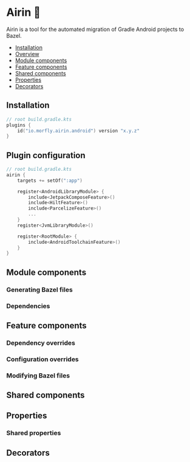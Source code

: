 # Airin 🎋
Airin is a tool for the automated migration of Gradle Android projects to Bazel.

- [Installation](#installation)
- [Overview](#overview)
- [Module components](#module-components)
- [Feature components](#feature-components)
- [Shared components](#shared-components)
- [Properties](#properties)
- [Decorators](#decorators)

## Installation
```kotlin
// root build.gradle.kts
plugins {
    id("io.morfly.airin.android") version "x.y.z"
}
```
## Plugin configuration
```kotlin
// root build.gradle.kts
airin {
    targets += setOf(":app")

    register<AndroidLibraryModule> {
        include<JetpackComposeFeature>()
        include<HiltFeature>()
        include<ParcelizeFeature>()
        ...
    }
    register<JvmLibraryModule>()

    register<RootModule> {
        include<AndroidToolchainFeature>()
    }
}
```
## Module components
### Generating Bazel files
### Dependencies
## Feature components
### Dependency overrides
### Configuration overrides
### Modifying Bazel files 
## Shared components
## Properties
### Shared properties
## Decorators

